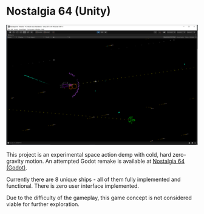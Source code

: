 # Nostalgia 64 (Unity)

![](Nostalgia64UnityPreview.png)

This project is an experimental space action demp with cold, hard zero-gravity motion. An attempted Godot remake is available at [Nostalgia 64 (Godot)](https://github.com/INeedAUniqueUsername/Nostalgia-64-Godot).

Currently there are 8 unique ships - all of them fully implemented and functional. There is zero user interface implemented.

Due to the difficulty of the gameplay, this game concept is not considered viable for further exploration.
